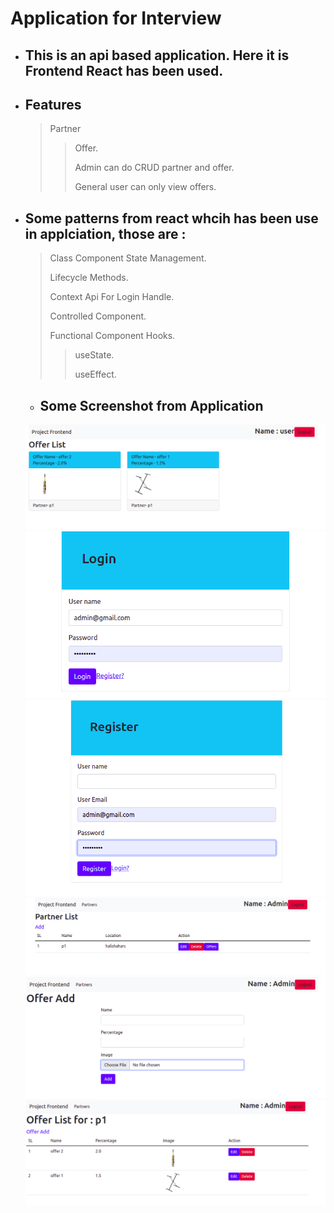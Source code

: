 # Application for Interview
* ## This is an api based application. Here it is Frontend React has been used.
* ## Features
    > Partner
    >>
    >> Offer.
    >>
    >> Admin can do CRUD partner and offer.
    >>
    >> General user can only view offers.  
* ## Some patterns from react whcih has been use in applciation, those are : 
    > Class Component State Management.
    >
    > Lifecycle Methods.
    >
    > Context Api For Login Handle.
    >
    > Controlled Component.
    >
    > Functional Component Hooks.
    >>
    >> useState.
    >>
    >> useEffect.

    * ## Some Screenshot from Application
    [![offer_view_on_user](./offer_view_on_user.png "offer_view_on_user")](./offer_view_on_user.png)
    [![Login](./login.png "login")](./login.png)
    [![register](./register.png "register")](./register.png)
    [![partner_crud](./partner_crud.png "partner_crud")](./partner_crud.png)
    [![offer_add](./offer_add.png "offer_add")](./offer_add.png)
    [![partner_offer_crud](./partner_offer_crud.png "partner_offer_crud")](./partner_offer_crud.png)
   
 
